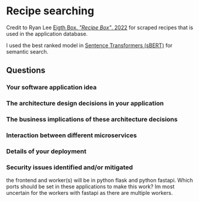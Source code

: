 # Recipe searching
Credit to Ryan Lee [Eigth Box. _"Recipe Box"_. 2022](https://eightportions.com/datasets/Recipes/) for scraped recipes that is used in the application database.

I used the best ranked model in [Sentence Transformers (sBERT)](https://huggingface.co/sentence-transformers/multi-qa-mpnet-base-dot-v1) for semantic search.

## Questions
### Your software application idea
### The architecture design decisions in your application
### The business implications of these architecture decisions
### Interaction between different microservices
### Details of your deployment
### Security issues identified and/or mitigated

the frontend and worker(s) will be in python flask and python fastapi. Which ports should be set in these applications to make this work? Im most uncertain for the workers with fastapi as there are multiple workers.